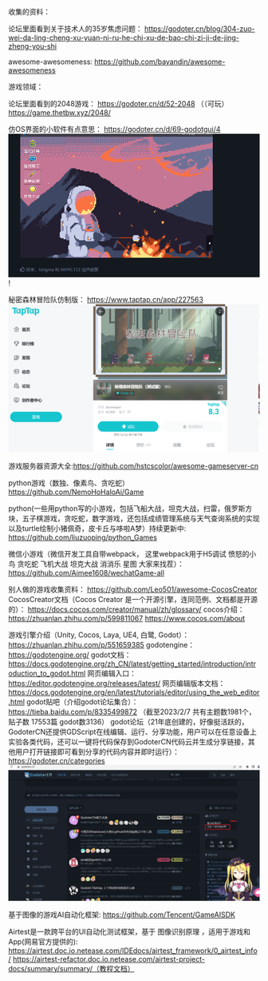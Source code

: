 收集的资料：

论坛里面看到关于技术人的35岁焦虑问题：
https://godoter.cn/blog/304-zuo-wei-da-ling-cheng-xu-yuan-ni-ru-he-chi-xu-de-bao-chi-zi-ji-de-jing-zheng-you-shi

awesome-awesomeness: 
https://github.com/bayandin/awesome-awesomeness


游戏领域：

论坛里面看到的2048游戏： 
https://godoter.cn/d/52-2048 （（可玩）
https://game.thetbw.xyz/2048/

仿OS界面的小软件有点意思：
https://godoter.cn/d/69-godotgui/4
![img_1.png](img_1.png)!

秘密森林冒险队仿制版： https://www.taptap.cn/app/227563
![img.png](img.png)

游戏服务器资源大全:https://github.com/hstcscolor/awesome-gameserver-cn

python游戏（数独、像素鸟、贪吃蛇）https://github.com/NemoHoHaloAi/Game

python(一些用python写的小游戏，包括飞船大战，坦克大战，扫雷，俄罗斯方块，五子棋游戏，贪吃蛇，数字游戏，还包括成绩管理系统与天气查询系统的实现以及turtle绘制小猪佩奇，皮卡丘与哆啦A梦）持续更新中:
https://github.com/liuzuoping/python_Games

微信小游戏（微信开发工具自带webpack， 这里webpack用于H5调试
愤怒的小鸟 贪吃蛇 飞机大战 坦克大战 消消乐 星图 大家来找茬）：
https://github.com/Aimee1608/wechatGame-all

别人做的游戏收集资料： https://github.com/Leo501/awesome-CocosCreator
CocosCreator文档（Cocos Creator 是一个开源引擎，连同范例、文档都是开源的）：
https://docs.cocos.com/creator/manual/zh/glossary/
cocos介绍：
https://zhuanlan.zhihu.com/p/599811067
https://www.cocos.com/about

游戏引擎介绍（Unity, Cocos, Laya, UE4, 白鹭, Godot）：https://zhuanlan.zhihu.com/p/551659385
godotengine： https://godotengine.org/
godot文档： https://docs.godotengine.org/zh_CN/latest/getting_started/introduction/introduction_to_godot.html
网页编辑入口： https://editor.godotengine.org/releases/latest/
网页编辑版本文档： https://docs.godotengine.org/en/latest/tutorials/editor/using_the_web_editor.html
godot贴吧（介绍godot论坛集合）： https://tieba.baidu.com/p/8335499872 （截至2023/2/7 共有主题数1981个，贴子数 17553篇 godot数3136）
godot论坛（21年底创建的，好像挺活跃的，GodoterCN还提供GDScript在线编辑、运行、分享功能，用户可以在任意设备上实验各类代码，还可以一键将代码保存到GodoterCN代码云并生成分享链接，其他用户打开链接即可看到分享的代码内容并即时运行）： https://godoter.cn/categories
![img_2.png](img_2.png)

基于图像的游戏AI自动化框架:
https://github.com/Tencent/GameAISDK

Airtest是一款跨平台的UI自动化测试框架，基于 图像识别原理 ，适用于游戏和App(网易官方提供的):
https://airtest.doc.io.netease.com/IDEdocs/airtest_framework/0_airtest_info/
https://airtest-refactor.doc.io.netease.com/airtest-project-docs/summary/summary/（教程文档）
